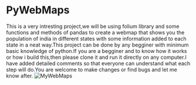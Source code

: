 # PyWebMaps
This is a very intresting project,we will be using folium library and some functions and methods of pandas to create a webmap that shows you the population of india in different states with some information added to each state in a neat way.This project can be done by any begginer with minimum basic knowledge of python.If you are a begginer and to know how it works or how i build this,then please clone it and run it directly on any computer.I have added detailed comments so that everyone can understand what each step will do.You are welcome to make changes or find bugs and let me know after.
![MyWebMaps](https://drive.google.com/open?id=1daI7QUM2h0ofe8Zm5waSa2Lo4fW-HSEH)
